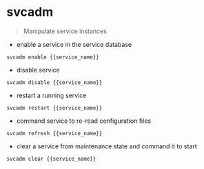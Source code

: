# svcadm

> Manipulate service instances

- enable a service in the service database

`svcadm enable {{service_name}}`

- disable service

`svcadm disable {{service_name}}`

- restart a running service

`svcadm restart {{service_name}}`

- command service to re-read configuration files

`svcadm refresh {{service_name}}`

- clear a service from maintenance state and command it to start

`svcadm clear {{service_name}}`
